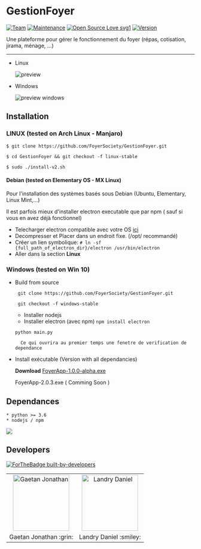 # GestionFoyer

[![Team](https://img.shields.io/badge/Team-FoyerSociety-brightgreen)](github.com/FoyerSociety)
[![Maintenance](https://img.shields.io/badge/Maintained%3F-yes-green.svg)](#README)
[![Open Source Love svg1](https://badges.frapsoft.com/os/v1/open-source.svg?v=103)](#README)
[![Version](https://img.shields.io/badge/Version-2.0.3-orange)](github.com/FoyerSociety/GestionFoyer/releases)

Une plateforme pour gérer le fonctionnement du foyer (répas, cotisation, jirama,  ménage, ...)

________________________________________

* Linux

  <img src="https://github.com/FoyerSociety/GestionFoyer/blob/master/src/preview.png" align="center" alt="preview">


* Windows

  <img src="https://github.com/FoyerSociety/GestionFoyer/blob/master/src/preview-win32.PNG" align="center" alt="preview windows">


## Installation

### LINUX (tested on Arch Linux - Manjaro)

`$ git clone https://github.com/FoyerSociety/GestionFoyer.git`

`$ cd GestionFoyer && git checkout -f linux-stable`

`$ sudo ./install-v2.sh`


#### Debian (tested on Elementary OS - MX Linux)
  
  Pour l'installation des systèmes basés sous Debian (Ubuntu, Elementary, Linux Mint,...)
  
  Il est parfois mieux d'installer electron executable que par npm ( sauf si vous en avez déjà fonctionnel)
  
  * Telecharger electron compatible avec votre OS [ici](https://github.com/electron/electron/releases)
  * Decompresser et Placer dans un endroit fixe. (/opt/ recommandé)
  * Créer un lien symbolique: `# ln -sf {full_path_of_electron_dir}/electron /usr/bin/electron`
  * Aller dans la section **Linux**

### Windows (tested on Win 10)
- Build from source

  ` git clone https://github.com/FoyerSociety/GestionFoyer.git`

  ` git checkout -f windows-stable`

    * Installer nodejs
    * Installer electron (avec npm) `npm install electron`
    
  `python main.py`

        Ce qui ouvrira au premier temps une fenetre de verification de dependance

 - Install exécutable (Version  with all dependancies)

     **Download** [FoyerApp-1.0.0-alpha.exe](https://github.com/FoyerSociety/GestionFoyer/releases/download/1.0.0-alpha/foyerApp.exe)
     
     FoyerApp-2.0.3.exe ( Comming Soon )


## Dependances

    * python >= 3.6 
    * nodejs / npm
    
 <img src="https://github.com/FoyerSociety/GestionFoyer/blob/master/src/dependances.PNG" align="center">
    
## Developers

[![ForTheBadge built-by-developers](http://ForTheBadge.com/images/badges/built-by-developers.svg)](#README)

<table>
 <tr>
    <td align="center"><a href="https://gaetan1903.github.com"><img src="https://avatars0.githubusercontent.com/u/43904633?s=460&v=4" width="150px;" height="150px;" alt="Gaetan Jonathan"/> </td>
     <td align="center"><a href="https://Landris18.github.com"><img src="https://avatars0.githubusercontent.com/u/47665507?s=400&v=4" width="150px;" height="150px;" alt="Landry Daniel"/> </td>
 </tr>
 <tr>
  <td> Gaetan Jonathan :grin: </td>
  <td> Landry Daniel :smiley: </td>
 </tr>
</table>
